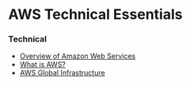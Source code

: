 # AWS Technical Essentials

### Technical
* [Overview of Amazon Web Services](https://docs.aws.amazon.com/pdfs/whitepapers/latest/aws-overview/aws-overview.pdf)
* [What is AWS?](what-is-aws.md)
* [AWS Global Infrastructure](global-infrastructure.md)